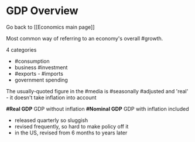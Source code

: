 # GDP Overview

Go back to [[Economics main page]]

Most common way of referring to an economy's overall #growth. 

4 categories
- #consumption
- business #investment
- #exports - #imports
- government spending

The usually-quoted figure in the #media is #seasonally #adjusted and 'real' - it doesn't take inflation into account

**#Real GDP** GDP without inflation
**#Nominal GDP** GDP with inflation included

- released quarterly so sluggish
- revised frequently, so hard to make policy off it
- in the US, revised from 6 months to years later
